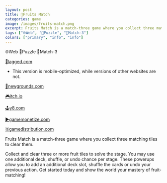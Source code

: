 ```yaml
---
layout: post
title: 🥝Fruits Match
categories: game
image: /images/fruits-match.png
excerpt: Fruits Match is a match-three game where you collect three matching tiles to clear them.
tags: ["🌐Web", "🧩Puzzle", "🍭Match-3"]
colors: ["primary", "info", "info"]
---
```


<span class="badge badge-primary">🌐Web</span>
<span class="badge badge-info">🧩Puzzle</span>
<span class="badge badge-info">🍭Match-3</span>

<a href="https://lagged.com/play/6140/" class="btn btn-primary btn-lg">🎯lagged.com</a>
- This version is mobile-optimized, while versions of other websites are not.

<a href="https://www.newgrounds.com/portal/view/859761" class="btn btn-primary btn-lg">🎨newgrounds.com</a>

<a href="https://sublevelgames.itch.io/fruits-match" class="btn btn-primary btn-lg">🎮itch.io</a>

<a href="https://y8.com/games/fruits_match_tiles" class="btn btn-primary btn-lg">🕹️y8.com</a>

<a href="https://gamemonetize.com/fruit-match-game" class="btn btn-primary btn-lg">▶️gamemonetize.com</a>

<a href="https://gamedistribution.com/games/fruits-match" class="btn btn-primary btn-lg">🇬gamedistribution.com</a>

Fruits Match is a match-three game where you collect three matching tiles to clear them.

Collect and clear three or more fruit tiles to solve the stage. You may use one additional deck, shuffle, or undo chance per stage. These powerups allow you to add an additional deck slot, shuffle the cards or undo your previous action. Get started today and show the world your mastery of fruit-matching!